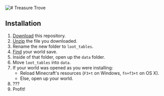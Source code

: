 ![# Treasure Trove](http://i1279.photobucket.com/albums/y523/textcraft/Oct%202015%20-%204/af00dc116fb23b2457ab1d7dc21b638f439bc9c794bb7e6433032e7c67b495768abe400d7f91e49a29ee04095130eb48d7299d1757177861a87ba3e24758_zpsxdmhdok4.png)

## Installation
1. [Download](https://github.com/liam4/mc-treasuretrove/archive/master.zip) this repository.
2. [Unzip](https://answers.stanford.edu/solution/how-do-i-zip-and-unzip-files-and-folders-do-i-need-winzip-or-stuffit) the file you downloaded.
3. Rename the new folder to `loot_tables`.
4. [Find](http://gaming.stackexchange.com/a/14703/116361) your world save.
5. Inside of that folder, open up the `data` folder.
6. Move `loot_tables` into `data`.
7. If your world was opened as you were installing:
   * Reload Minecraft's resources (`F3+t` on Windows, `fn+f3+t` on OS X).
   * Else, open up your world.
8. ???
9. Profit!

